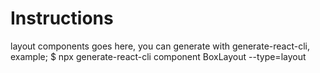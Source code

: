 
# Instructions

layout components goes here, you can generate with generate-react-cli, example;
$ npx generate-react-cli component BoxLayout --type=layout
